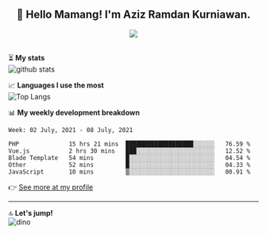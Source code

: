 <h2 align="center">👋 Hello Mamang! I'm Aziz Ramdan Kurniawan.</h2>  
<p align="center">
  <img src="https://komarev.com/ghpvc/?username=azizramdan"> <br><br>
</p>
    
⏳ **My stats**  
![github stats](https://github-readme-stats.vercel.app/api?username=azizramdan&show_icons=true&count_private=true&title_color=000&hide_border=true&hide_title=true)  

📈 **Languages I use the most**  
![Top Langs](https://github-readme-stats.vercel.app/api/top-langs/?username=azizramdan&layout=compact&langs_count=6&hide=tsql&hide_border=true&hide_title=true&exclude_repo=Futsal-Go,Futsal-Go-Admin,Sistem-Informasi-Sensus-Harian-Rawat-Inap)  

📊 **My weekly development breakdown**
<!--START_SECTION:waka-->
```text
Week: 02 July, 2021 - 08 July, 2021

PHP              15 hrs 21 mins  ███████████████████░░░░░░   76.59 % 
Vue.js           2 hrs 30 mins   ███░░░░░░░░░░░░░░░░░░░░░░   12.52 % 
Blade Template   54 mins         █░░░░░░░░░░░░░░░░░░░░░░░░   04.54 % 
Other            52 mins         █░░░░░░░░░░░░░░░░░░░░░░░░   04.33 % 
JavaScript       10 mins         ▒░░░░░░░░░░░░░░░░░░░░░░░░   00.91 % 
```
<!--END_SECTION:waka-->
👉 [See more at my profile](https://wakatime.com/@azizramdan)
***
🔝 **Let's jump!**  
![dino](https://raw.githubusercontent.com/azizramdan/azizramdan/master/dino.gif)  

